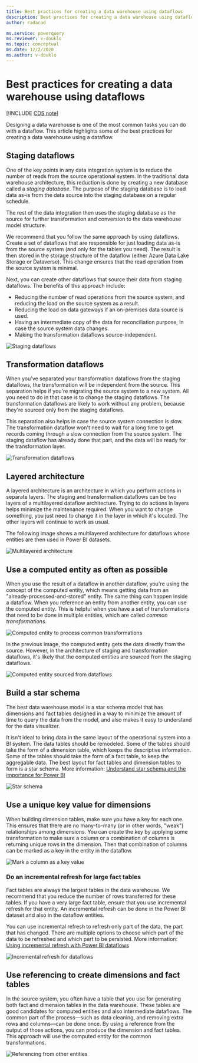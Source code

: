 ```yaml
---
title: Best practices for creating a data warehouse using dataflows
description: Best practices for creating a data warehouse using dataflows
author: radacad

ms.service: powerquery
ms.reviewer: v-douklo
ms.topic: conceptual
ms.date: 12/2/2020
ms.author: v-douklo
---
```


# Best practices for creating a data warehouse using dataflows

[!INCLUDE [CDS note](../includes/cc-data-platform-banner.md)]

Designing a data warehouse is one of the most common tasks you can do with a dataflow. This article highlights some of the best practices for creating a data warehouse using a dataflow.

## Staging dataflows

One of the key points in any data integration system is to reduce the number of reads from the source operational system. In the traditional data warehouse architecture, this reduction is done by creating a new database called a *staging database*. The purpose of the staging database is to load data as-is from the data source into the staging database on a regular schedule.

The rest of the data integration then uses the staging database as the source for further transformation and conversion to the data warehouse model structure.

We recommend that you follow the same approach by using dataflows. Create a set of dataflows that are responsible for just loading data as-is from the source system (and only for the tables you need). The result is then stored in the storage structure of the dataflow (either Azure Data Lake Storage or Dataverse). This change ensures that the read operation from the source system is minimal.

Next, you can create other dataflows that source their data from staging dataflows. The benefits of this approach include:

- Reducing the number of read operations from the source system, and reducing the load on the source system as a result.
- Reducing the load on data gateways if an on-premises data source is used.
- Having an intermediate copy of the data for reconciliation purpose, in case the source system data changes.
- Making the transformation dataflows source-independent.
<!--Very nice image. It needs more descriptive alt text so everyone can understand what it's showing. Also, please spell out "CDS" and "ADLS Gen2" -->
![Staging dataflows](media/StagingDataflows.png)

## Transformation dataflows

When you've separated your transformation dataflows from the staging dataflows, the transformation will be independent from the source. This separation helps if you're migrating the source system to a new system. All you need to do in that case is to change the staging dataflows. The transformation dataflows are likely to work without any problem, because they're sourced only from the staging dataflows.

This separation also helps in case the source system connection is slow. The transformation dataflow won't need to wait for a long time to get records coming through a slow connection from the source system. The staging dataflow has already done that part, and the data will be ready for the transformation layer.
<!--Same comment about branding as previous image. For the alt text here, you'd only need to describe what's different about this image. -->
![Transformation dataflows](media/TransformationDataflows.png)

## Layered architecture

A layered architecture is an architecture in which you perform actions in separate layers. The staging and transformation dataflows can be two layers of a multilayered dataflow architecture. Trying to do actions in layers helps minimize the maintenance required. When you want to change something, you just need to change it in the layer in which it's located. The other layers will continue to work as usual.

The following image shows a multilayered architecture for dataflows whose entities are then used in Power BI datasets.
<!--Not sure what this has to do specifically with a data warehouse, but anyhow. Same comments about branding and alt text apply here.-->
![Multilayered architecture](media/MultiLayeredDF.png)

## Use a computed entity as often as possible

When you use the result of a dataflow in another dataflow, you're using the concept of the computed entity, which means getting data from an "already-processed-and-stored" entity. The same thing can happen inside a dataflow. When you reference an entity from another entity, you can use the computed entity. This is helpful when you have a set of transformations that need to be done in multiple entities, which are called *common transformations*.

![Computed entity to process common transformations](media/ComputedEntityInBetween.png)

In the previous image, the computed entity gets the data directly from the source. However, in the architecture of staging and transformation dataflows, it's likely that the computed entities are sourced from the staging dataflows.
<!--Alt text just needs to describe the difference here.-->
![Computed entity sourced from dataflows](media/ComputedEntityFromDataflows.png)

## Build a star schema

The best data warehouse model is a star schema model that has dimensions and fact tables designed in a way to minimize the amount of time to query the data from the model, and also makes it easy to understand for the data visualizer.

It isn't ideal to bring data in the same layout of the operational system into a BI system. The data tables should be remodeled. Some of the tables should take the form of a dimension table, which keeps the descriptive information. Some of the tables should take the form of a fact table, to keep the aggregable data. The best layout for fact tables and dimension tables to form is a star schema. More information: [Understand star schema and the importance for Power BI](https://docs.microsoft.com/power-bi/guidance/star-schema)
<!--Needs more descriptive alt text. -->
![Star schema](https://docs.microsoft.com/power-bi/guidance/media/star-schema/star-schema-example1.png)

## Use a unique key value for dimensions

When building dimension tables, make sure you have a key for each one. This ensures that there are no many-to-many (or in other words, "weak") relationships among dimensions.<!--Suggested.--> You can create the key by applying some transformation to make sure a column or a combination of columns is returning unique rows in the dimension. Then that combination of columns can be marked as a key in the entity in the dataflow.

![Mark a column as a key value](media/MarkAsKey.png)

### Do an incremental refresh for large fact tables

Fact tables are always the largest tables in the data warehouse. We recommend that you reduce the number of rows transferred for these tables. If you have a very large fact table, ensure that you use incremental refresh for that entity. An incremental refresh can be done in the Power BI dataset and also in the dataflow entities.

You can use incremental refresh to refresh only part of the data, the part that has changed. There are multiple options to choose which part of the data to be refreshed and which part to be persisted. More information: [Using incremental refresh with Power BI dataflows](https://docs.microsoft.com/power-bi/transform-model/service-dataflows-incremental-refresh)

![Incremental refresh for dataflows](https://docs.microsoft.com/power-bi/transform-model/media/service-dataflows-incremental-refresh/dataflows-incremental-refresh_03.png)

## Use referencing to create dimensions and fact tables

In the source system, you often have a table that you use for generating both fact and dimension tables in the data warehouse. These tables are good candidates for computed entities and also intermediate dataflows. The common part of the process&mdash;such as data cleaning, and removing extra rows and columns&mdash;can be done once. By using a reference from the output of those actions, you can produce the dimension and fact tables. This approach will use the computed entity for the common transformations.
<!--This image needs more descriptive alt text.-->
![Referencing from other entities](media/OrdersEntityReferenced.png)
